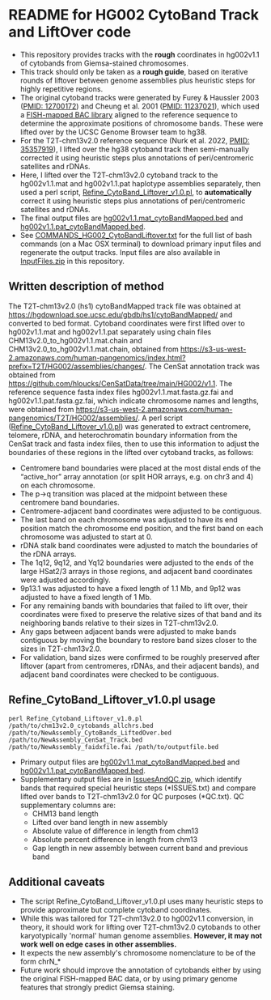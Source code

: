 # README for HG002 CytoBand Track and LiftOver code
- This repository provides tracks with the **rough** coordinates in hg002v1.1 of cytobands from Giemsa-stained chromosomes.
- This track should only be taken as a **rough guide**, based on iterative rounds of liftover between genome assemblies plus heuristic steps for highly repetitive regions.
- The original cytoband tracks were generated by Furey & Haussler 2003 ([PMID: 12700172](https://pubmed.ncbi.nlm.nih.gov/12700172/)) and Cheung et al. 2001 ([PMID: 11237021](https://pubmed.ncbi.nlm.nih.gov/11237021/)), which used a [FISH-mapped BAC library](https://www.ncbi.nlm.nih.gov/genome/cyto/hbrc.shtml) aligned to the reference sequence to determine the approximate positions of chromosome bands. These were lifted over by the UCSC Genome Browser team to hg38.
- For the T2T-chm13v2.0 reference sequence (Nurk et al. 2022, [PMID: 35357919](https://pubmed.ncbi.nlm.nih.gov/35357919/)), I lifted over the hg38 cytoband track then semi-manually corrected it using heuristic steps plus annotations of peri/centromeric satellites and rDNAs.
- Here, I lifted over the T2T-chm13v2.0 cytoband track to the hg002v1.1.mat and hg002v1.1.pat haplotype assemblies separately, then used a perl script, [Refine_CytoBand_Liftover_v1.0.pl](https://github.com/altemose/CytoBandLiftOver/blob/main/Refine_CytoBand_Liftover_v1.0.pl), to **automatically** correct it using heuristic steps plus annotations of peri/centromeric satellites and rDNAs.
- The final output files are [hg002v1.1.mat_cytoBandMapped.bed](https://github.com/altemose/CytoBandLiftOver/blob/main/hg002v1.1.mat_cytoBandMapped.bed) and [hg002v1.1.pat_cytoBandMapped.bed](https://github.com/altemose/CytoBandLiftOver/blob/main/hg002v1.1.pat_cytoBandMapped.bed).
- See [COMMANDS_HG002_CytoBandLiftover.txt](https://github.com/altemose/CytoBandLiftOver/blob/main/COMMANDS_HG002_CytoBandLiftover.txt) for the full list of bash commands (on a Mac OSX terminal) to download primary input files and regenerate the output tracks. Input files are also available in [InputFiles.zip](https://github.com/altemose/CytoBandLiftOver/blob/main/InputFiles.zip) in this repository.

## Written description of method
The T2T-chm13v2.0 (hs1) cytoBandMapped track file was obtained at https://hgdownload.soe.ucsc.edu/gbdb/hs1/cytoBandMapped/ and converted to bed format. Cytoband coordinates were first lifted over to hg002v1.1.mat and hg002v1.1.pat separately using chain files CHM13v2.0_to_hg002v1.1.mat.chain and CHM13v2.0_to_hg002v1.1.mat.chain, obtained from https://s3-us-west-2.amazonaws.com/human-pangenomics/index.html?prefix=T2T/HG002/assemblies/changes/. The CenSat annotation track was obtained from https://github.com/hloucks/CenSatData/tree/main/HG002/v1.1. The reference sequence fasta index files hg002v1.1.mat.fasta.gz.fai and hg002v1.1.pat.fasta.gz.fai, which indicate chromosome names and lengths, were obtained from https://s3-us-west-2.amazonaws.com/human-pangenomics/T2T/HG002/assemblies/. 
A perl script ([Refine_CytoBand_Liftover_v1.0.pl](https://github.com/altemose/CytoBandLiftOver/blob/main/Refine_CytoBand_Liftover_v1.0.pl)) was generated to extract centromere, telomere, rDNA, and heterochromatin boundary information from the CenSat track and fasta index files, then to use this information to adjust the boundaries of these regions in the lifted over cytoband tracks, as follows:
  - Centromere band boundaries were placed at the most distal ends of the “active_hor” array annotation (or split HOR arrays, e.g. on chr3 and 4) on each chromosome.
  - The p->q transition was placed at the midpoint between these centromere band boundaries.
  - Centromere-adjacent band coordinates were adjusted to be contiguous.
  - The last band on each chromosome was adjusted to have its end position match the chromosome end position, and the first band on each chromosome was adjusted to start at 0.
  - rDNA stalk band coordinates were adjusted to match the boundaries of the rDNA arrays.
  - The 1q12, 9q12, and Yq12 boundaries were adjusted to the ends of the large HSat2/3 arrays in those regions, and adjacent band coordinates were adjusted accordingly. 
  - 9p13.1 was adjusted to have a fixed length of 1.1 Mb, and 9p12 was adjusted to have a fixed length of 1 Mb. 
  - For any remaining bands with boundaries that failed to lift over, their coordinates were fixed to preserve the relative sizes of that band and its neighboring bands relative to their sizes in T2T-chm13v2.0.
  - Any gaps between adjacent bands were adjusted to make bands contiguous by moving the boundary to restore band sizes closer to the sizes in T2T-chm13v2.0.
  - For validation, band sizes were confirmed to be roughly preserved after liftover (apart from centromeres, rDNAs, and their adjacent bands), and adjacent band coordinates were checked to be contiguous.

## Refine_CytoBand_Liftover_v1.0.pl usage
```
perl Refine_Cytoband_Liftover_v1.0.pl /path/to/chm13v2.0_cytobands_allchrs.bed /path/to/NewAssembly_CytoBands_LiftedOver.bed /path/to/NewAssembly_CenSat_Track.bed  /path/to/NewAssembly_faidxfile.fai /path/to/outputfile.bed
```
- Primary output files are [hg002v1.1.mat_cytoBandMapped.bed](https://github.com/altemose/CytoBandLiftOver/blob/main/hg002v1.1.mat_cytoBandMapped.bed) and [hg002v1.1.pat_cytoBandMapped.bed](https://github.com/altemose/CytoBandLiftOver/blob/main/hg002v1.1.pat_cytoBandMapped.bed).
- Supplementary output files are in [IssuesAndQC.zip](https://github.com/altemose/CytoBandLiftOver/blob/main/IssuesAndQC.zip), which identify bands that required special heuristic steps (*ISSUES.txt) and compare lifted over bands to T2T-chm13v2.0 for QC purposes (*QC.txt). QC supplementary columns are:
  - CHM13 band length
  - Lifted over band length in new assembly
  - Absolute value of difference in length from chm13
  - Absolute percent difference in length from chm13
  - Gap length in new assembly between current band and previous band

## Additional caveats
- The script Refine_CytoBand_Liftover_v1.0.pl uses many heuristic steps to provide approximate but complete cytoband coordinates. 
- While this was tailored for T2T-chm13v2.0 to hg002v1.1 conversion, in theory, it should work for lifting over T2T-chm13v2.0 cytobands to other karyotypically 'normal' human genome assemblies. **However, it may not work well on edge cases in other assemblies.**
- It expects the new assembly's chromosome nomenclature to be of the form chrN_*
- Future work should improve the annotation of cytobands either by using the original FISH-mapped BAC data, or by using primary genome features that strongly predict Giemsa staining.

